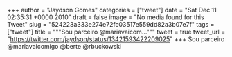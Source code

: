 
+++
author = "Jaydson Gomes"
categories = ["tweet"]
date = "Sat Dec 11 02:35:31 +0000 2010"
draft = false
image = "No media found for this Tweet"
slug = "524223a333e274e72fc03517e559dd82a3b07e7f"
tags = ["tweet"]
title = """Sou parceiro @mariavaicom..."""
tweet = true
tweet_url = "https://twitter.com/jaydson/status/13421593422209025"
+++
Sou parceiro @mariavaicomigo @berte @rbuckowski
